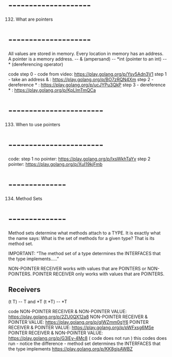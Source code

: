 # --------------------
132. What are pointers
# --------------------

All values are stored in memory. Every location in memory has an address. A pointer is a memory address.
-- & (ampersand) 
-- *int (pointer to an int)
-- * (dereferencing operator)

code
	step 0 - code from video: https://play.golang.org/p/Ysv5Adn3V1
	step 1 - take an address & : https://play.golang.org/p/BO7zRQN4Xm
	step 2 - dereference * : https://play.golang.org/p/ucJYPu3QkP
	step 3 - dereference * : https://play.golang.org/p/KpLImTmQCa

# -----------------------
133. When to use pointers
# -----------------------

code:
	step 1 no pointer: https://play.golang.org/p/lxsWkhTaYv
	step 2 pointer: https://play.golang.org/p/XuI19kjFmb

# --------------
134. Method Sets
# --------------

Method sets determine what methods attach to a TYPE. It is exactly what the name says: What is the set of methods for a given type? That is its method set.

IMPORTANT: “The method set of a type determines the INTERFACES that the type implements.....”

NON-POINTER RECEIVER
	works with values that are POINTERS or NON-POINTERS.
POINTER RECEIVER
	only works with values that are POINTERS.

Receivers 
---------
(t  T) -- T and *T 
(t *T) -- *T

code
	NON-POINTER RECEIVER & NON-POINTER VALUE: https://play.golang.org/p/2ZU0QX12a8
	NON-POINTER RECEIVER & POINTER VALUE: https://play.golang.org/p/glWZmm0gY6
	POINTER RECEIVER & POINTER VALUE: https://play.golang.org/p/pWFxsg6MSe
	POINTER RECEIVER & NON-POINTER VALUE: https://play.golang.org/p/G3lEy-4Mc8 ( code does not run )
		this codes does run - notice the difference - method set determines the 
		INTERFACES that the type implements
	https://play.golang.org/p/KK8gjsAWBZ
